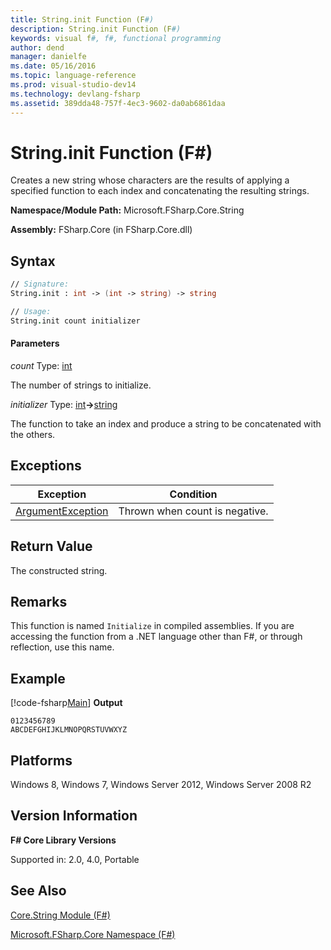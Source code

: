 ```yaml
---
title: String.init Function (F#)
description: String.init Function (F#)
keywords: visual f#, f#, functional programming
author: dend
manager: danielfe
ms.date: 05/16/2016
ms.topic: language-reference
ms.prod: visual-studio-dev14
ms.technology: devlang-fsharp
ms.assetid: 389dda48-757f-4ec3-9602-da0ab6861daa 
---
```


# String.init Function (F#)

Creates a new string whose characters are the results of applying a specified function to each index and concatenating the resulting strings.

**Namespace/Module Path:** Microsoft.FSharp.Core.String

**Assembly:** FSharp.Core (in FSharp.Core.dll)


## Syntax

```fsharp
// Signature:
String.init : int -> (int -> string) -> string

// Usage:
String.init count initializer
```

#### Parameters
*count*
Type: [int](https://msdn.microsoft.com/library/025d5455-3622-4ea5-9573-3ecbd4ee1375)


The number of strings to initialize.


*initializer*
Type: [int](https://msdn.microsoft.com/library/025d5455-3622-4ea5-9573-3ecbd4ee1375)**-&gt;**[string](https://msdn.microsoft.com/library/12b97856-ec80-4f70-a018-afb0753f755a)


The function to take an index and produce a string to be concatenated with the others.

## Exceptions

|Exception|Condition|
|----|----|
|[ArgumentException](https://msdn.microsoft.com/library/system.argumentexception.aspx)|Thrown when count is negative.|

## Return Value

The constructed string.

## Remarks
This function is named `Initialize` in compiled assemblies. If you are accessing the function from a .NET language other than F#, or through reflection, use this name.

## Example

[!code-fsharp[Main](~/samples/snippets/fsharp/strings/snippet5.fs)]
**Output**

```
0123456789
ABCDEFGHIJKLMNOPQRSTUVWXYZ
```

## Platforms
Windows 8, Windows 7, Windows Server 2012, Windows Server 2008 R2


## Version Information
**F# Core Library Versions**

Supported in: 2.0, 4.0, Portable

## See Also
[Core.String Module &#40;F&#35;&#41;](Core.String-Module-%5BFSharp%5D.md)

[Microsoft.FSharp.Core Namespace &#40;F&#35;&#41;](Microsoft.FSharp.Core-Namespace-%5BFSharp%5D.md)
